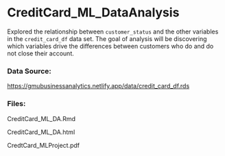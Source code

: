 # CreditCard_ML_DataAnalysis

Explored the relationship between `customer_status` and the other variables in the `credit_card_df` data set. The goal of analysis will be discovering which variables drive the differences between customers who do and do not close their account.

### Data Source:
https://gmubusinessanalytics.netlify.app/data/credit_card_df.rds

### Files:

CreditCard_ML_DA.Rmd

CreditCard_ML_DA.html

CredtCard_MLProject.pdf
